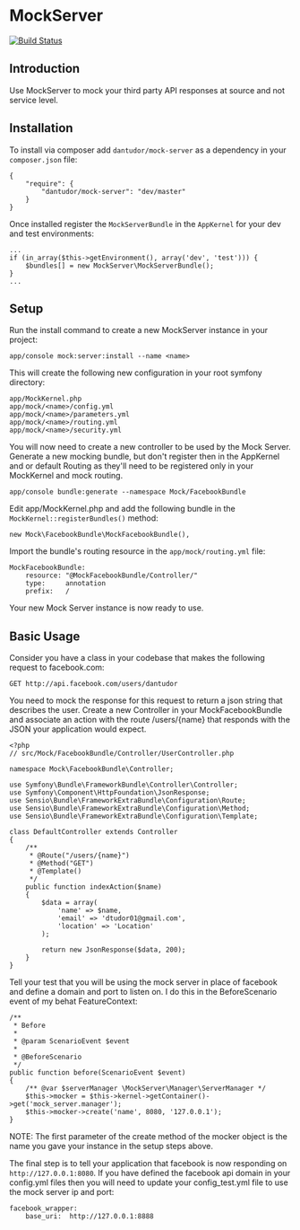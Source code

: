 MockServer
==========
[![Build Status](https://secure.travis-ci.org/dantudor/MockServer.png)](http://travis-ci.org/dantudor/MockServer)

Introduction
---

Use MockServer to mock your third party API responses at source and not service level.

Installation
---

To install via composer add ``dantudor/mock-server`` as a dependency in your ``composer.json`` file:

    {
        "require": {
            "dantudor/mock-server": "dev/master"
        }
    }

Once installed register the ``MockServerBundle`` in the ``AppKernel`` for your dev and test environments:

    ...
    if (in_array($this->getEnvironment(), array('dev', 'test'))) {
        $bundles[] = new MockServer\MockServerBundle();
    }
    ...


Setup
---

Run the install command to create a new MockServer instance in your project:
    
    app/console mock:server:install --name <name>

This will create the following new configuration in your root symfony directory:

    app/MockKernel.php
    app/mock/<name>/config.yml
    app/mock/<name>/parameters.yml
    app/mock/<name>/routing.yml
    app/mock/<name>/security.yml
    
You will now need to create a new controller to be used by the Mock Server. Generate a new mocking bundle, but don't register then in the AppKernel and or default Routing as they'll need to be registered only in your MockKernel and mock routing.

    app/console bundle:generate --namespace Mock/FacebookBundle

Edit app/MockKernel.php and add the following bundle in the ``MockKernel::registerBundles()`` method:
 
    new Mock\FacebookBundle\MockFacebookBundle(),

Import the bundle's routing resource in the ``app/mock/routing.yml`` file:

    MockFacebookBundle:
        resource: "@MockFacebookBundle/Controller/"
        type:     annotation
        prefix:   /


Your new Mock Server instance is now ready to use.


Basic Usage
---
Consider you have a class in your codebase that makes the following request to facebook.com:

    GET http://api.facebook.com/users/dantudor   

You need to mock the response for this request to return a json string that describes the user.
Create a new Controller in your MockFacebookBundle and associate an action with the route /users/{name} that responds with the JSON your application would expect.
    
    <?php
    // src/Mock/FacebookBundle/Controller/UserController.php
    
    namespace Mock\FacebookBundle\Controller;

    use Symfony\Bundle\FrameworkBundle\Controller\Controller;
    use Symfony\Component\HttpFoundation\JsonResponse;
    use Sensio\Bundle\FrameworkExtraBundle\Configuration\Route;
    use Sensio\Bundle\FrameworkExtraBundle\Configuration\Method;
    use Sensio\Bundle\FrameworkExtraBundle\Configuration\Template;
    
    class DefaultController extends Controller
    {
        /**
         * @Route("/users/{name}")
         * @Method("GET")
         * @Template()
         */
        public function indexAction($name)
        {
            $data = array(
                'name' => $name,
                'email' => 'dtudor01@gmail.com',
                'location' => 'Location'
            );
            
            return new JsonResponse($data, 200);
        }
    }

Tell your test that you will be using the mock server in place of facebook and define a domain and port to listen on.
I do this in the BeforeScenario event of my behat FeatureContext:

    /**
     * Before
     *
     * @param ScenarioEvent $event
     *
     * @BeforeScenario
     */
    public function before(ScenarioEvent $event)
    {
        /** @var $serverManager \MockServer\Manager\ServerManager */
        $this->mocker = $this->kernel->getContainer()->get('mock_server.manager');
        $this->mocker->create('name', 8080, '127.0.0.1');
    }

NOTE: The first parameter of the create method of the mocker object is the name you gave your instance in the setup steps above.

The final step is to tell your application that facebook is now responding on ``http://127.0.0.1:8080``. If you have defined the facebook api domain in your config.yml files then you will need to update your config_test.yml file to use the mock server ip and port:

    facebook_wrapper:
        base_uri:  http://127.0.0.1:8888




